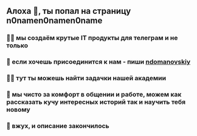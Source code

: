 ## Алоха 👋, ты попал на страницу n0namen0namen0name

### 🙋‍♀️ мы создаём крутые IT продукты для телеграм и не только

### 🌈 если хочешь присоединится к нам - пиши [ndomanovskiy](https://t.me/ndomanovskiy)

### 👩‍💻 тут ты можешь найти задачки нашей академии

### 🍿 мы чисто за комфорт в общении и работе, можем как рассказать кучу интересных историй так и научить тебя новому

### 🧙 вжух, и описание закончилось
